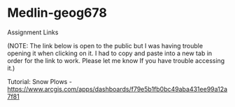 # Medlin-geog678

Assignment Links

(NOTE: The link below is open to the public but I was having trouble opening it when clicking on it. I had to copy and paste into a new tab in order for the link to work. Please let me know If you have trouble accessing it.)

Tutorial: Snow Plows - https://www.arcgis.com/apps/dashboards/f79e5b1fb0bc49aba431ee99a12a7f81
